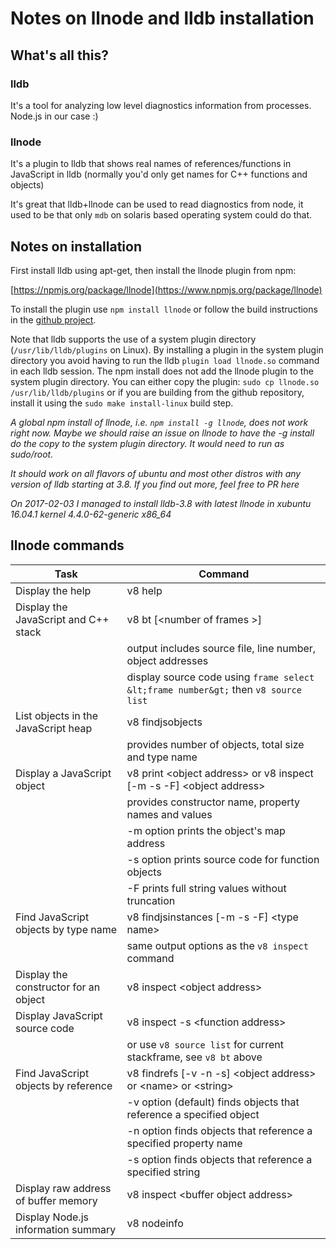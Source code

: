 # Notes on llnode and lldb installation

## What's all this?

### lldb

It's a tool for analyzing low level diagnostics information from processes. Node.js in our case :)

### llnode

It's a plugin to lldb that shows real names of references/functions in JavaScript in lldb (normally you'd only get names for C++ functions and objects)

It's great that lldb+llnode can be used to read diagnostics from node, it used to be that only `mdb` on solaris based operating system could do that.

## Notes on installation

First install lldb using apt-get, then install the llnode plugin from npm:

[https://npmjs.org/package/llnode](https://www.npmjs.org/package/llnode)

To install the plugin use `npm install llnode` or follow the build instructions in the [github project](https://github.com/nodejs/llnode).

Note that lldb supports the use of a system plugin directory (`/usr/lib/lldb/plugins` on Linux). By installing a plugin in the system plugin directory you avoid having to run the lldb `plugin load llnode.so` command in each lldb session. The npm install does not add the llnode plugin to the system plugin directory. You can either copy the plugin: `sudo cp llnode.so /usr/lib/lldb/plugins` or if you are building from the github repository, install it using the `sudo make install-linux` build step.

*A global npm install of llnode, i.e. `npm install -g llnode`, does not work right now. Maybe we should raise an issue on llnode to have the -g install do the copy to the system plugin directory. It would need to run as sudo/root.*

*It should work on all flavors of ubuntu and most other distros with any version of lldb starting at 3.8. If you find out more, feel free to PR here*

*On 2017-02-03 I managed to install lldb-3.8 with latest llnode in xubuntu 16.04.1 kernel 4.4.0-62-generic x86_64*

## llnode commands

| Task                                     | Command                                                                              |
|------------------------------------------|--------------------------------------------------------------------------------------|
| Display the help                         | v8 help                                                                              |
| Display the JavaScript and C++ stack     | v8 bt [&lt;number of frames &gt;]                                                    |
|                                          | output includes source file, line number, object addresses                           |
|                                          | display source code using `frame select  &lt;frame number&gt;` then `v8 source list` |
| List objects in the JavaScript heap      | v8 findjsobjects                                                                     |
|                                          | provides number of objects, total size and type name                                 |
| Display a JavaScript object              | v8 print  &lt;object address&gt; or v8 inspect [-m -s -F] &lt;object address&gt;     |
|                                          | provides constructor name, property names and values                                 |
|                                          | -m option prints the object's map address                                            |
|                                          | -s option prints source code for function objects                                    |
|                                          | -F prints full string values without truncation                                      |
| Find JavaScript objects by type name     | v8 findjsinstances [-m -s -F] &lt;type name&gt;                                      |
|                                          | same output options as the `v8 inspect` command                                      |
| Display the constructor for an object    | v8 inspect  &lt;object address&gt;                                                   |
| Display JavaScript source code           | v8 inspect -s  &lt;function address&gt;                                              |
|                                          | or use `v8 source list` for current stackframe, see `v8 bt` above                    |
| Find JavaScript objects by reference     | v8 findrefs [-v -n -s] &lt;object address&gt; or &lt;name&gt; or &lt;string&gt;      |
|                                          | -v option (default) finds objects that reference a specified object                  |
|                                          | -n option finds objects that reference a specified property name                     |
|                                          | -s option finds objects that reference a specified string                            |
| Display raw address of buffer memory     | v8 inspect &lt;buffer object address&gt;                                             |
| Display Node.js information summary      | v8 nodeinfo                                                                          |
